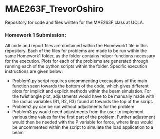 # MAE263F_TrevorOshiro
Repository for code and files written for the MAE263F class at UCLA. 

### Homework 1 Submission:
All code and report files are contained within the Homework1 file in this repository. Each of the files for problems are made to be run within the same Homework1 folder, as the folder contains helper functions necessary for the execution. Plots for each of the problems are generated through running each of the python scripts within the folder. Specific execution instructions are given below:
- Problem1.py script requires uncommenting execuations of the main function seen towards the bottom of the code, which gives different plots for implicit and explicit methods within the beam simulation. For the twist angle plot, adjustments would have to be manually made with the radius variables (R1, R2, R3) found at towards the top of the script. 
- Problem2.py can be run without adjustments for the problem
- Problem3.py would need adjustments from the user to implement various time values for the first part of the problem. Further adjustment would then be needed with the P variable for force, where lines would be uncommented within the script to simulate the load application to a beam

